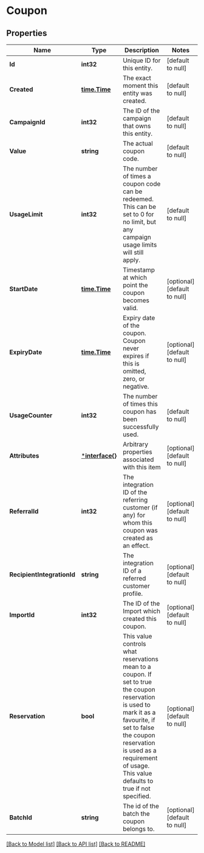 # Coupon

## Properties
Name | Type | Description | Notes
------------ | ------------- | ------------- | -------------
**Id** | **int32** | Unique ID for this entity. | [default to null]
**Created** | [**time.Time**](time.Time.md) | The exact moment this entity was created. | [default to null]
**CampaignId** | **int32** | The ID of the campaign that owns this entity. | [default to null]
**Value** | **string** | The actual coupon code. | [default to null]
**UsageLimit** | **int32** | The number of times a coupon code can be redeemed. This can be set to 0 for no limit, but any campaign usage limits will still apply.  | [default to null]
**StartDate** | [**time.Time**](time.Time.md) | Timestamp at which point the coupon becomes valid. | [optional] [default to null]
**ExpiryDate** | [**time.Time**](time.Time.md) | Expiry date of the coupon. Coupon never expires if this is omitted, zero, or negative. | [optional] [default to null]
**UsageCounter** | **int32** | The number of times this coupon has been successfully used. | [default to null]
**Attributes** | [***interface{}**](interface{}.md) | Arbitrary properties associated with this item | [optional] [default to null]
**ReferralId** | **int32** | The integration ID of the referring customer (if any) for whom this coupon was created as an effect. | [optional] [default to null]
**RecipientIntegrationId** | **string** | The integration ID of a referred customer profile. | [optional] [default to null]
**ImportId** | **int32** | The ID of the Import which created this coupon. | [optional] [default to null]
**Reservation** | **bool** | This value controls what reservations mean to a coupon. If set to true the coupon reservation is used to mark it as a favourite, if set to false the coupon reservation is used as a requirement of usage. This value defaults to true if not specified. | [optional] [default to null]
**BatchId** | **string** | The id of the batch the coupon belongs to. | [optional] [default to null]

[[Back to Model list]](../README.md#documentation-for-models) [[Back to API list]](../README.md#documentation-for-api-endpoints) [[Back to README]](../README.md)


